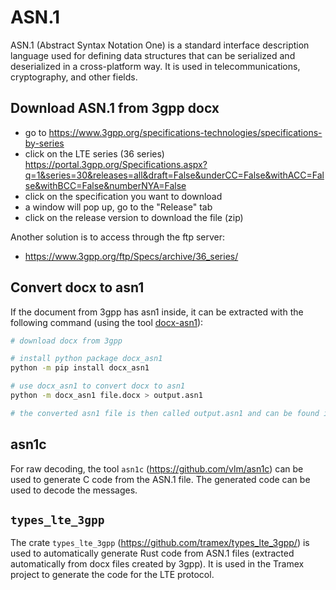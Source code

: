 # ASN.1

ASN.1 (Abstract Syntax Notation One) is a standard interface description language used for defining data structures that can be serialized and deserialized in a cross-platform way. It is used in telecommunications, cryptography, and other fields.

## Download ASN.1 from 3gpp docx

- go to <https://www.3gpp.org/specifications-technologies/specifications-by-series>
- click on the LTE series (36 series) <https://portal.3gpp.org/Specifications.aspx?q=1&series=30&releases=all&draft=False&underCC=False&withACC=False&withBCC=False&numberNYA=False>
- click on the specification you want to download
- a window will pop up, go to the "Release" tab
- click on the release version to download the file (zip)

Another solution is to access through the ftp server:

- <https://www.3gpp.org/ftp/Specs/archive/36_series/>

## Convert docx to asn1

If the document from 3gpp has asn1 inside, it can be extracted with the following command (using the tool [docx-asn1]( https://github.com/its-just-nans/docx-asn1)):

```sh
# download docx from 3gpp

# install python package docx_asn1
python -m pip install docx_asn1

# use docx_asn1 to convert docx to asn1
python -m docx_asn1 file.docx > output.asn1

# the converted asn1 file is then called output.asn1 and can be found in the current directory
```

## asn1c

For raw decoding, the tool `asn1c` (<https://github.com/vlm/asn1c>) can be used to generate C code from the ASN.1 file. The generated code can be used to decode the messages.

## `types_lte_3gpp`

The crate `types_lte_3gpp` (<https://github.com/tramex/types_lte_3gpp/>) is used to automatically generate Rust code from ASN.1 files (extracted automatically from docx files created by 3gpp). It is used in the Tramex project to generate the code for the LTE protocol.
